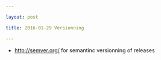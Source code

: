 ```yaml
---

layout: post

title: 2016-01-29 Versionning

---
```



-   http://semver.org/ for semantinc versionning of releases

